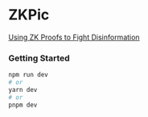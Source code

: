 # ZKPic

[Using ZK Proofs to Fight Disinformation](https://medium.com/@boneh/using-zk-proofs-to-fight-disinformation-17e7d57fe52f)

### Getting Started

```bash
npm run dev
# or
yarn dev
# or
pnpm dev
```

